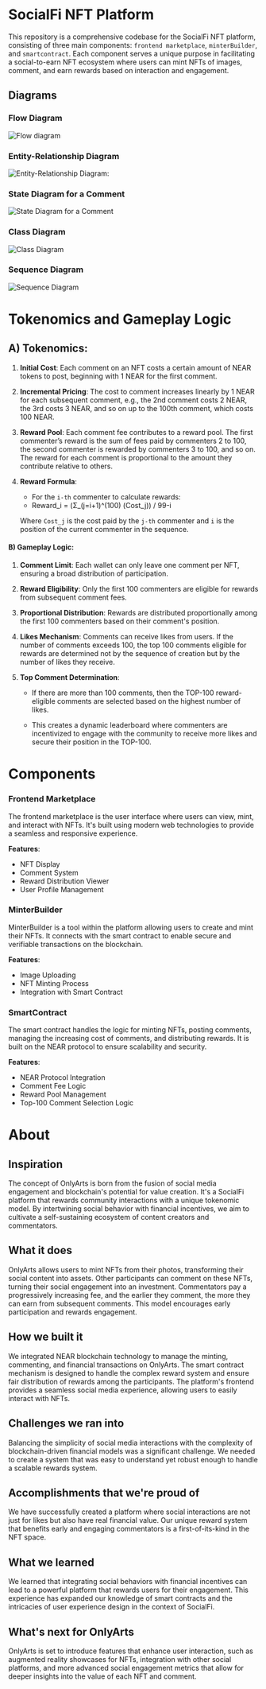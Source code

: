 # SocialFi NFT Platform

This repository is a comprehensive codebase for the SocialFi NFT platform, consisting of three main components: `frontend marketplace`, `minterBuilder`, and `smartcontract`. Each component serves a unique purpose in facilitating a social-to-earn NFT ecosystem where users can mint NFTs of images, comment, and earn rewards based on interaction and engagement.

## Diagrams

### Flow Diagram

![Flow diagram](https://planttext.com/api/plantuml/png/BKzB2i8m4Dtd5BDi5qBTDWf2LN2ZHTe3X6IAmIHJabJnzawZkvdtuxr3oYhcnJjH3j6E2IDu6tA2wtcGVs2cn80cxp5aAUm4LVTxOBU7RTFKa1yOeFfWgWL0UmawOk4rM-KAZRDH6U6ERnKDz4Ikm9roUd4hOuEnBsiMvI0MaHJe4a8Lg6Hsj72UiqzCnNd4Z96h8WotViCbMCyHasXFmG1D7CW2fREb87aVpUB0WdNi5m00)

### Entity-Relationship Diagram
![Entity-Relationship Diagram:](https://planttext.com/api/plantuml/png/TP1B2i8m48RtESMiXLp0bIA8An7H0uHcgC4y93EbIEFTJTAM5iJb_yZ7FzaHgyYTim8z6tx3-NY3GG1im6ZO0d4qlirQIXXTfreyANgimoOubzzJzgmX5XynumvZyWTPpIOGPzjupjAQ9zAa5igTC4w8NbcBlDSw8j4FhSj5hnmkmGAvOg-YleHWAofMMH1ElKgjN9wIb6cOLujvVRLJdI5McAbTxHrwNRxn2m00)

### State Diagram for a Comment

![State Diagram for a Comment](https://planttext.com/api/plantuml/png/SoWkIImgAStDuOhMYbNGrRLJ2Cqho2ykIKtXWZ70eW4GffM2StvkRcfU2LI0Am2Xn2Sp6wmYA3KvDRCi5SpdWWY2f3tpGl8B30qCW2fSyqfIYu328Vu1ka0HBhWKI5rGQdbYKGhK912pMC4bixYaA3Ef56GXN1ga5kXcBeVKl1IG-m40)

### Class Diagram
![Class Diagram](https://planttext.com/api/plantuml/png/RP3B2i8m44Nt-OgXInyBjr944SI5YlZuWB4PD9Ya9HCf8lwxJTfg5cx2vCwTCpUPiqVd7qQBGYCpx5OdU0c0uT4xPQ-WP7enUAKryYre6yK-NvR6aFKpADg2nLjqfAxrXtPcSlq0kQ2enbUKxFjQgpibg3YGSchKcln2IaVCYVveZ1OD_KOFLAEJ-xBKBM2BLHvm8r0Xjeljk2gyF9jaC1X3Pj0-i-yBfaqswr5P5hqKZEDuncnJg9hq9E7o5Cd6pjNIEcE_SKvMXc__0000)

### Sequence Diagram
![Sequence Diagram](https://planttext.com/api/plantuml/png/LP3B2i8m44Nt-OgX-qBTYeXG4GGVePeFYEaiWarIagd-lfFwQbUJEVVEdIIRH3hIu3hHSxN6zjeJg8GHT08reyN5SGTry1IreI8xBlNSqk1JnnPa2DseDtAkdtRNaNCLGa6vvWHOmj6oc1btpFZ4i8we2KVyTygG24nm3Zrzt8rallScOeOi9XBClXEgRtFCv6QVEPLtwCuCtLz_RthlFzWxycj_grPbESuqID7Y0-5wbkMYghwUDCdTsiIcs_0BJcA3liqV_G80)
# Tokenomics and Gameplay Logic

## A) Tokenomics:

1. **Initial Cost**: Each comment on an NFT costs a certain amount of NEAR tokens to post, beginning with 1 NEAR for the first comment.
   
2. **Incremental Pricing**: The cost to comment increases linearly by 1 NEAR for each subsequent comment, e.g., the 2nd comment costs 2 NEAR, the 3rd costs 3 NEAR, and so on up to the 100th comment, which costs 100 NEAR.

3. **Reward Pool**: Each comment fee contributes to a reward pool. The first commenter’s reward is the sum of fees paid by commenters 2 to 100, the second commenter is rewarded by commenters 3 to 100, and so on. The reward for each comment is proportional to the amount they contribute relative to others.

4. **Reward Formula**:
   
   - For the `i-th` commenter to calculate rewards: 
   - Reward_i = (Σ_(j=i+1)^(100) (Cost_j)) / 99-i
   
   Where `Cost_j` is the cost paid by the `j-th` commenter and `i` is the position of the current commenter in the sequence.

#### B) Gameplay Logic:

1. **Comment Limit**: Each wallet can only leave one comment per NFT, ensuring a broad distribution of participation.

2. **Reward Eligibility**: Only the first 100 commenters are eligible for rewards from subsequent comment fees.

3. **Proportional Distribution**: Rewards are distributed proportionally among the first 100 commenters based on their comment's position.

4. **Likes Mechanism**: Comments can receive likes from users. If the number of comments exceeds 100, the top 100 comments eligible for rewards are determined not by the sequence of creation but by the number of likes they receive.

5. **Top Comment Determination**:

   - If there are more than 100 comments, then the TOP-100 reward-eligible comments are selected based on the highest number of likes.
   
   - This creates a dynamic leaderboard where commenters are incentivized to engage with the community to receive more likes and secure their position in the TOP-100.

# Components

### Frontend Marketplace

The frontend marketplace is the user interface where users can view, mint, and interact with NFTs. It's built using modern web technologies to provide a seamless and responsive experience.

**Features**:
- NFT Display
- Comment System
- Reward Distribution Viewer
- User Profile Management

### MinterBuilder

MinterBuilder is a tool within the platform allowing users to create and mint their NFTs. It connects with the smart contract to enable secure and verifiable transactions on the blockchain.

**Features**:
- Image Uploading
- NFT Minting Process
- Integration with Smart Contract

### SmartContract

The smart contract handles the logic for minting NFTs, posting comments, managing the increasing cost of comments, and distributing rewards. It is built on the NEAR protocol to ensure scalability and security.

**Features**:
- NEAR Protocol Integration
- Comment Fee Logic
- Reward Pool Management
- Top-100 Comment Selection Logic




# About

## Inspiration

The concept of OnlyArts is born from the fusion of social media engagement and blockchain's potential for value creation. It's a SocialFi platform that rewards community interactions with a unique tokenomic model. By intertwining social behavior with financial incentives, we aim to cultivate a self-sustaining ecosystem of content creators and commentators.

## What it does

OnlyArts allows users to mint NFTs from their photos, transforming their social content into assets. Other participants can comment on these NFTs, turning their social engagement into an investment. Commentators pay a progressively increasing fee, and the earlier they comment, the more they can earn from subsequent comments. This model encourages early participation and rewards engagement.

## How we built it

We integrated NEAR blockchain technology to manage the minting, commenting, and financial transactions on OnlyArts. The smart contract mechanism is designed to handle the complex reward system and ensure fair distribution of rewards among the participants. The platform's frontend provides a seamless social media experience, allowing users to easily interact with NFTs.

## Challenges we ran into

Balancing the simplicity of social media interactions with the complexity of blockchain-driven financial models was a significant challenge. We needed to create a system that was easy to understand yet robust enough to handle a scalable rewards system.

## Accomplishments that we're proud of

We have successfully created a platform where social interactions are not just for likes but also have real financial value. Our unique reward system that benefits early and engaging commentators is a first-of-its-kind in the NFT space.

## What we learned

We learned that integrating social behaviors with financial incentives can lead to a powerful platform that rewards users for their engagement. This experience has expanded our knowledge of smart contracts and the intricacies of user experience design in the context of SocialFi.

## What's next for OnlyArts

OnlyArts is set to introduce features that enhance user interaction, such as augmented reality showcases for NFTs, integration with other social platforms, and more advanced social engagement metrics that allow for deeper insights into the value of each NFT and comment.
